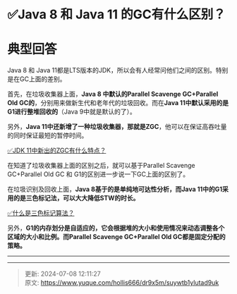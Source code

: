 # ✅Java 8 和 Java 11 的GC有什么区别？

# 典型回答


Java 8 和 Java 11都是LTS版本的JDK，所以会有人经常问他们之间的区别。特别是在GC上面的差别。



首先，在垃圾收集器上面，**Java 8 中默认的Parallel Scavenge GC+Parallel Old GC的**，分别用来做新生代和老年代的垃圾回收。而在**Java 11中默认采用的是G1进行整堆回收的**（Java 9中就是默认的了）。



另外，**Java 11中还新增了一种垃圾收集器，那就是ZGC**，他可以在保证高吞吐量的同时保证最短的暂停时间。



[✅JDK 11中新出的ZGC有什么特点？](https://www.yuque.com/hollis666/dr9x5m/qpu0uu6em1ompzeh)



在知道了垃圾收集器上面的区别之后，就可以基于Parallel Scavenge GC+Parallel Old GC 和 G1的区别进一步说一下GC上面的区别了。



在垃圾识别及回收上面，**Java 8基于的是单纯地可达性分析，而Java 11中的G1采用的是三色标记法，可以大大降低STW的时长。**





[✅什么是三色标记算法？](https://www.yuque.com/hollis666/dr9x5m/lva8a9gfhagbrw2g)



另外，**G1的内存划分是自适应的，它会根据堆的大小和使用情况来动态调整各个区域的大小和比例。而Parallel Scavenge GC+Parallel Old GC都是固定分配的策略。**

****

****



> 更新: 2024-07-08 12:11:27  
> 原文: <https://www.yuque.com/hollis666/dr9x5m/suywtb1ylutad9uk>